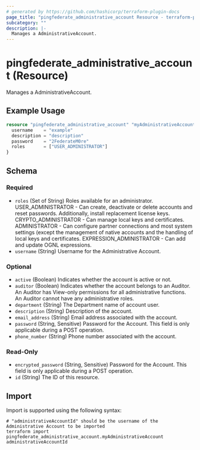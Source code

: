 ```yaml
---
# generated by https://github.com/hashicorp/terraform-plugin-docs
page_title: "pingfederate_administrative_account Resource - terraform-provider-pingfederate"
subcategory: ""
description: |-
  Manages a AdministrativeAccount.
---
```


# pingfederate_administrative_account (Resource)

Manages a AdministrativeAccount.

## Example Usage

```terraform
resource "pingfederate_administrative_account" "myAdministrativeAccount" {
  username    = "example"
  description = "description"
  password    = "2FederateM0re"
  roles       = ["USER_ADMINISTRATOR"]
}
```

<!-- schema generated by tfplugindocs -->
## Schema

### Required

- `roles` (Set of String) Roles available for an administrator. USER_ADMINISTRATOR - Can create, deactivate or delete accounts and reset passwords. Additionally, install replacement license keys. CRYPTO_ADMINISTRATOR - Can manage local keys and certificates. ADMINISTRATOR - Can configure partner connections and most system settings (except the management of native accounts and the handling of local keys and certificates. EXPRESSION_ADMINISTRATOR - Can add and update OGNL expressions.
- `username` (String) Username for the Administrative Account.

### Optional

- `active` (Boolean) Indicates whether the account is active or not.
- `auditor` (Boolean) Indicates whether the account belongs to an Auditor. An Auditor has View-only permissions for all administrative functions. An Auditor cannot have any administrative roles.
- `department` (String) The Department name of account user.
- `description` (String) Description of the account.
- `email_address` (String) Email address associated with the account.
- `password` (String, Sensitive) Password for the Account. This field is only applicable during a POST operation.
- `phone_number` (String) Phone number associated with the account.

### Read-Only

- `encrypted_password` (String, Sensitive) Password for the Account. This field is only applicable during a POST operation.
- `id` (String) The ID of this resource.

## Import

Import is supported using the following syntax:

```shell
# "administrativeAccountId" should be the username of the Administrative Account to be imported
terraform import pingfederate_administrative_account.myAdministrativeAccount administrativeAccountId
```

